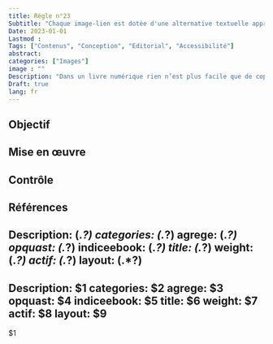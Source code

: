 ```yaml
---
title: Régle n°23 
Subtitle: "Chaque image-lien est dotée d'une alternative textuelle appropriée."
Date: 2023-01-01
Lastmod : 
Tags: ["Contenus", "Conception", "Editorial", "Accessibilité"]
abstract: 
categories: ["Images"]
image : ""
Description: "Dans un livre numérique rien n’est plus facile que de copier un texte, une image, un son. Quels que soient vos choix en matière de réutilisation de vos contenus, il est essentiel d’informer les lecteurs sur leurs droits dans ce domaine."
Draft: true
lang: fr
---
```



## Objectif


## Mise en œuvre


## Contrôle


## Références
Description: (.*?)
categories:  (.*?)
agrege: (.*?)
opquast: (.*?)
indiceebook: (.*?)
title: (.*?)
weight:  (.*?)
actif: (.*?)
layout: (.*?)
---

Description: $1
categories:  $2
agrege: $3
opquast: $4
indiceebook: $5
title: $6
weight: $7
actif: $8
layout: $9
---
$1